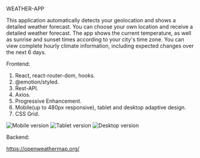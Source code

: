 WEATHER-APP

This application automatically detects your geolocation and shows a detailed weather forecast. You can choose your own location and receive a detailed weather forecast.
The app shows the current temperature, as well as sunrise and sunset times according to your city's time zone. You can view complete hourly climate information, including expected changes over the next 6 days.

Frontend:

1. React, react-router-dom, hooks.
2. @emotion/styled.
3. Rest-API.
4. Axios.
5. Progressive Enhancement.
6. Mobile(up to 480px responsive), tablet and desktop adaptive design.
7. CSS Grid.

![Mobile version](./src/public/images/mobile-version.jpg)
![Tablet version](./src/public/images/tablet-version.jpg)
![Desktop version](./src/public/images/desktop-version.jpg)

Backend:

https://openweathermap.org/